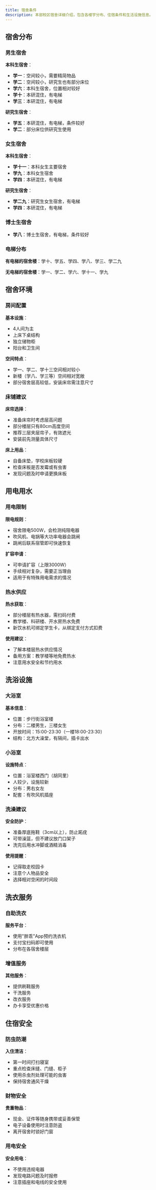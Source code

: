 ```yaml
---
title: 宿舍条件
description: 本部校区宿舍详细介绍，包含各楼宇分布、住宿条件和生活设施信息。
---
```


## 宿舍分布

### 男生宿舍

**本科生宿舍**：
- **学一**：空间较小，需要精简物品
- **学二**：空间较小，研究生也有部分床位
- **学六**：本科生宿舍，位置相对较好
- **学十**：本研混住，有电梯
- **学三**：本研混住，有电梯

**研究生宿舍**：
- **学五**：本研混住，有电梯，条件较好
- **学二**：部分床位供研究生使用

### 女生宿舍

**本科生宿舍**：
- **学十一**：本科女生主要宿舍
- **学九**：本科女生宿舍
- **学四**：本研混住，有电梯

**研究生宿舍**：
- **学二九**：研究生女生宿舍，有电梯
- **学四**：本研混住，有电梯

### 博士生宿舍

- **学八**：博士生宿舍，有电梯，条件较好

### 电梯分布

**有电梯的宿舍楼**：学十、学五、学四、学八、学三、学二九

**无电梯的宿舍楼**：学一、学二、学六、学十一、学九

## 宿舍环境

### 房间配置

**基本设施**：
- 4人间为主
- 上床下桌结构
- 独立储物柜
- 阳台和卫生间

**空间特点**：
- 学一、学二、学十三空间相对较小
- 新楼（学八、学三等）空间相对宽敞
- 部分宿舍层高较低，安装床帘需注意尺寸

### 床铺建议

**床帘选择**：
- 准备床帘时考虑层高问题
- 部分楼层只有80cm高度空间
- 推荐三层夹层帘子，有效遮光
- 安装前先测量具体尺寸

**床上用品**：
- 自备床垫，学校床板较硬
- 检查床板是否发霉或有虫害
- 发现问题及时申请更换床板

## 用电用水

### 用电限制

**限电规则**：
- 宿舍限电500W，会检测纯阻电器
- 吹风机、电锅等大功率电器会跳闸
- 跳闸后联系宿管即可快速恢复

**扩容申请**：
- 可申请扩容（上限3000W）
- 手续相对复杂，需要正当理由
- 适用于有特殊用电需求的情况

### 热水供应

**热水获取**：
- 部分楼层有热水器，需扫码付费
- 教学楼、科研楼、开水房热水免费
- 新饮水机可绑定学生卡，从绑定支付方式扣费

**使用建议**：
- 了解本楼层热水供应情况
- 备用方案：教学楼等地免费热水
- 注意用水安全和节约用水

## 洗浴设施

### 大浴室

**基本信息**：
- 位置：步行街浴室楼
- 分布：二楼男生，三楼女生
- 开放时间：15:00-23:30（一楼18:00-23:30）
- 结构：北方大澡堂，有隔间，插卡出水

### 小浴室

**设施特点**：
- 位置：浴室楼西门（胡同里）
- 人较少，设施较新
- 分布：男右女左
- 配套：有吹风机插座

### 洗澡建议

**安全防护**：
- 准备厚底拖鞋（3cm以上），防止跖疣
- 可带澡篮，但不建议放门口架子
- 洗完后用水冲脚或酒精消毒

**使用提醒**：
- 记得取走校园卡
- 注意个人物品安全
- 选择相对空闲的时间段

## 洗衣服务

### 自助洗衣

**服务平台**：
- 使用"胖乖"App预约洗衣机
- 支付宝扫码即可使用
- 分布在各宿舍楼层

### 增值服务

**其他服务**：
- 提供刷鞋服务
- 干洗服务
- 改衣服务
- 办卡享受优惠价格

## 住宿安全

### 防虫防潮

**入住清洁**：
- 第一时间打扫寝室
- 重点检查床缝、门缝、柜子
- 使用杀虫剂处理可能的虫害
- 保持宿舍通风干燥

### 财物安全

**贵重物品**：
- 现金、证件等随身携带或妥善保管
- 电子设备使用时注意防盗
- 离开宿舍时锁好门窗

### 用电安全

**安全用电**：
- 不使用违规电器
- 发现电路问题及时报修
- 注意插座和电线的安全使用

